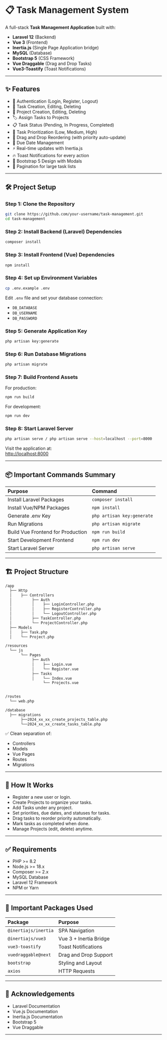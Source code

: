 # 📋 Task Management System

A full-stack **Task Management Application** built with:

- **Laravel 12** (Backend)
- **Vue 3** (Frontend)
- **Inertia.js** (Single Page Application bridge)
- **MySQL** (Database)
- **Bootstrap 5** (CSS Framework)
- **Vue Draggable** (Drag and Drop Tasks)
- **Vue3-Toastify** (Toast Notifications)

---

## ✨ Features

- 🔐 Authentication (Login, Register, Logout)
- 📝 Task Creation, Editing, Deleting
- 📂 Project Creation, Editing, Deleting
- 🏷 Assign Tasks to Projects
- 📋 Task Status (Pending, In Progress, Completed)
- 🎯 Task Prioritization (Low, Medium, High)
- 🔱 Drag and Drop Reordering (with priority auto-update)
- 📆 Due Date Management
- ⚡ Real-time updates with Inertia.js
- 🔥 Toast Notifications for every action
- 🎨 Bootstrap 5 Design with Modals
- 💜 Pagination for large task lists

---

## 🛠 Project Setup

### Step 1: Clone the Repository
```bash
git clone https://github.com/your-username/task-management.git
cd task-management
```

### Step 2: Install Backend (Laravel) Dependencies
```bash
composer install
```

### Step 3: Install Frontend (Vue) Dependencies
```bash
npm install
```

### Step 4: Set up Environment Variables
```bash
cp .env.example .env
```
Edit `.env` file and set your database connection:

- `DB_DATABASE`
- `DB_USERNAME`
- `DB_PASSWORD`

### Step 5: Generate Application Key
```bash
php artisan key:generate
```

### Step 6: Run Database Migrations
```bash
php artisan migrate
```

### Step 7: Build Frontend Assets

For production:
```bash
npm run build
```

For development:
```bash
npm run dev
```

### Step 8: Start Laravel Server
```bash
php artisan serve / php artisan serve --host=localhost --port=8000
```
Visit the application at:  
[http://localhost:8000](http://localhost:8000)

---

## 📦 Important Commands Summary

| Purpose                         | Command               |
|:---------------------------------|:----------------------|
| Install Laravel Packages         | `composer install`    |
| Install Vue/NPM Packages         | `npm install`         |
| Generate .env Key                | `php artisan key:generate` |
| Run Migrations                   | `php artisan migrate` |
| Build Vue Frontend for Production| `npm run build`        |
| Start Development Frontend       | `npm run dev`          |
| Start Laravel Server             | `php artisan serve`    |

---

## 🏗 Project Structure

```bash
/app
  ├── Http
  │    ├── Controllers
  │         ├── Auth
  │         │    ├── LoginController.php
  │         │    ├── RegisterController.php
  │         │    └── LogoutController.php
  │         ├── TaskController.php
  │         └── ProjectController.php
  ├── Models
  │    ├── Task.php
  │    └── Project.php

/resources
  └── js
       └── Pages
            ├── Auth
            │    ├── Login.vue
            │    └── Register.vue
            ├── Tasks
            │    └── Index.vue
                 └── Projects.vue
                 

/routes
  └── web.php

/database
  ├── migrations
       ├──2024_xx_xx_create_projects_table.php
       └──2024_xx_xx_create_tasks_table.php
```

✅ Clean separation of:

- Controllers
- Models
- Vue Pages
- Routes
- Migrations

---

## 🚀 How It Works

- Register a new user or login.
- Create Projects to organize your tasks.
- Add Tasks under any project.
- Set priorities, due dates, and statuses for tasks.
- Drag tasks to reorder priority automatically.
- Mark tasks as completed when done.
- Manage Projects (edit, delete) anytime.

---

## ✅ Requirements

- PHP >= 8.2
- Node.js >= 18.x
- Composer >= 2.x
- MySQL Database
- Laravel 12 Framework
- NPM or Yarn

---

## 📜 Important Packages Used

| Package               | Purpose                  |
|:----------------------|:--------------------------|
| `@inertiajs/inertia`   | SPA Navigation            |
| `@inertiajs/vue3`      | Vue 3 + Inertia Bridge    |
| `vue3-toastify`        | Toast Notifications      |
| `vuedraggable@next`    | Drag and Drop Support    |
| `bootstrap`            | Styling and Layout        |
| `axios`                | HTTP Requests             |


---

## 🙏 Acknowledgements

- Laravel Documentation
- Vue.js Documentation
- Inertia.js Documentation
- Bootstrap 5
- Vue Draggable

---

